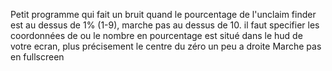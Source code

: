Petit programme qui fait un bruit quand le pourcentage de l'unclaim finder   est au dessus de 1% (1-9), marche pas au dessus de 10.
il faut specifier les coordonnées de ou le nombre en pourcentage est situé dans le hud de votre ecran, plus précisement le centre du zéro un peu a droite
Marche pas en fullscreen
